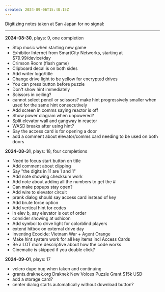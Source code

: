 ```yaml
---
created: 2024-09-06T15:48:15Z
---
```


Digitizing notes taken at San Japan for no signal:

---

**2024-08-30**, plays: 9, one completion
- Stop music when starting new game
- Exhibitor Internet from SmartCity Networks, starting at $79.99/device/day
- Crimson Room (flash game)
- Clipboard decal is on both sides
- Add writer logo/title
- Change drive light to be yellow for encrypted drives
- You can press button before puzzle
- Don't show hint immediately
- Scissors in ceiling?
- cannot select pencil or scissors? make hint progressively smaller when used for the same hint consecutively
- Add screen in comms saying reactor is off
- Show power diagram when unpowered?
- Split elevator wall and gangway in reactor
- WASD breaks after using hint?
- Say the access card is for opening a door
- add a comment about elevator/comms card needing to be used on both doors

**2024-08-31**, plays: 18, four completions
- Need to focus start button on title
- Add comment about clipping
- Say "the digits in 11 are 1 and 1"
- Add note showing checksum work
- Add note about adding all the numbers to get the #
- Can make popups stay open?
- Add wire to elevator circuit
- prank dialog should say access card instead of key
- Add brute force option
- Add vertical hint for codes
- in elev b, say elevator is out of order
- consider showing at ushicon
- Add symbol to drive light for colorblind players
- extend hitbox on external drive day
- Inventing Ecocide: Vietnam War + Agent Orange
- Make hint system work for all key items incl Access Cards
- Be a LOT more descriptive about how the code works
- Cinematic is skipped if you double click?

**2024-09-01**, plays: 17
- velcro dupe bug when taken and continuing
- grants.draknek.org Draknek New Voices Puzzle Grant $15k USD
- add a storage card?
- center dialog starts automatically without download button?
